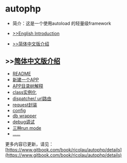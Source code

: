 # autophp

* 简介：这是一个使用autoload 的轻量级framework

* [>>English Introduction](https://github.com/ricolau/autophp/blob/master/README_en.md) 
* [>>简体中文版介绍](https://ricolau.gitbooks.io/autophp/content/)


## >>[简体中文版介绍](https://www.gitbook.com/book/ricolau/autophp/details)
* [README](https://ricolau.gitbooks.io/autophp/content/README.html)
* [新建一个APP](https://ricolau.gitbooks.io/autophp/content/create_new.html)
* [APP目录树解释](https://ricolau.gitbooks.io/autophp/content/app_tree.html)
* [class实例化](https://ricolau.gitbooks.io/autophp/content/class_instance.html)
* [dispatcher/ url路由](https://ricolau.gitbooks.io/autophp/content/dispatcher.html)
* [request封装](https://ricolau.gitbooks.io/autophp/content/request.html)
* [config](https://ricolau.gitbooks.io/autophp/content/config.html)
* [db wrapper](https://ricolau.gitbooks.io/autophp/content/db_wrapper.html)
* [debug调试](https://ricolau.gitbooks.io/autophp/content/debug.html)
* [三种run mode](https://ricolau.gitbooks.io/autophp/content/san-zhong-run-mode.html)
* [……](https://ricolau.gitbooks.io/autophp/content/README.html)

更多内容已更新，请见：[https://www.gitbook.com/book/ricolau/autophp/details](https://www.gitbook.com/book/ricolau/autophp/details)
